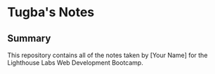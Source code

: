# Tugba's Notes
## Summary 
This repository contains all of the notes taken by [Your Name] for the Lighthouse Labs Web Development Bootcamp.